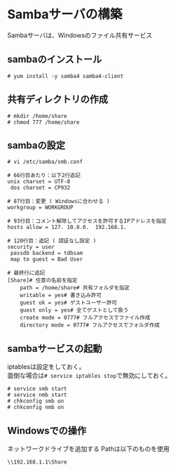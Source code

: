 # Sambaサーバの構築
Sambaサーバは、Windowsのファイル共有サービス

## sambaのインストール
```
# yum install -y samba4 samba4-client
```
## 共有ディレクトリの作成
```
# mkdir /home/share
# chmod 777 /home/share
```

## sambaの設定
```
# vi /etc/samba/smb.conf
```
```
# 66行目あたり：以下2行追記  
unix charset = UTF-8  
 dos charset = CP932  

# 87行目：変更 ( Windowsに合わせる )  
workgroup = WORKGROUP  

# 93行目：コメント解除してアクセスを許可するIPアドレスを指定  
hosts allow = 127. 10.0.0.  192.168.1.

# 120行目：追記 ( 認証なし設定 )  
security = user  
 passdb backend = tdbsam  
 map to guest = Bad User  

# 最終行に追記  
[Share]# 任意の名前を指定  
    path = /home/share# 共有フォルダを指定  
    writable = yes# 書き込み許可  
    guest ok = yes# ゲストユーザー許可  
    guest only = yes# 全てゲストとして扱う  
    create mode = 0777# フルアクセスでファイル作成  
    directory mode = 0777# フルアクセスでフォルダ作成  
```

## sambaサービスの起動
iptablesは設定をしておく。  
面倒な場合は`# service iptables stop`で無効にしておく。

```
# service smb start
# service nmb start
# chkconfig smb on
# chkconfig nmb on
```

## Windowsでの操作
ネットワークドライブを追加する
Pathは以下のものを使用
```
\\192.168.1.1\Share
```
